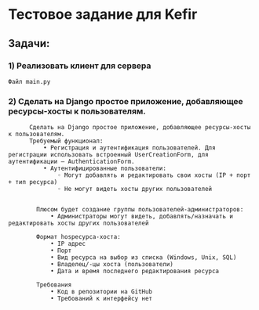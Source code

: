 # Тестовое задание для Kefir

## Задачи:
  ### 1) Реализовать клиент для сервера   
    Файл main.py
          
  
  ### 2) Сделать на Django простое приложение, добавляющее ресурсы-хосты к пользователям.
               
          Сделать на Django простое приложение, добавляющее ресурсы-хосты к пользователям.
          Требуемый функционал:
              • Регистрация и аутентификация пользователей. Для регистрации использовать встроенный UserCreationForm, для аутентификации — AuthenticationForm.
              • Аутентифицированные пользователи:
                  ◦ Могут добавлять и редактировать свои хосты (IP + порт + тип ресурса)
                  ◦ Не могут видеть хосты других пользователей


            Плюсом будет создание группы пользователей-администраторов:
                • Администраторы могут видеть, добавлять/назначать и редактировать хосты других пользователей

            Формат hosресурса-хоста:
                • IP адрес
                • Порт
                • Вид ресурса на выбор из списка (Windows, Unix, SQL)
                • Владелец/-цы хоста (пользователи)
                • Дата и время последнего редактирования ресурса

            Требования
                • Код в репозитории на GitHub
                • Требований к интерфейсу нет
